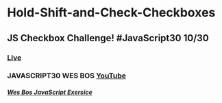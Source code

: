 # Hold-Shift-and-Check-Checkboxes
## JS Checkbox Challenge! #JavaScript30 10/30
### [Live](https://artanmerko.github.io/Hold-Shift-and-Check-Checkboxes/)
### JAVASCRIPT30 WES BOS [YouTube](https://www.youtube.com/watch?v=zaz9gLI-Xac&list=PLu8EoSxDXHP6CGK4YVJhL_VWetA865GOH&index=17)


##### [Wes Bos JavaScript Exersice](https://javascript30.com/)

